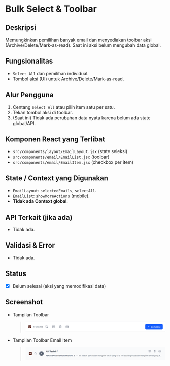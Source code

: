 # Bulk Select & Toolbar

## Deskripsi

Memungkinkan pemilihan banyak email dan menyediakan toolbar aksi (Archive/Delete/Mark-as-read). Saat ini aksi belum mengubah data global.

## Fungsionalitas

- `Select All` dan pemilihan individual.
- Tombol aksi (UI) untuk Archive/Delete/Mark-as-read.

## Alur Pengguna

1. Centang `Select All` atau pilih item satu per satu.
2. Tekan tombol aksi di toolbar.
3. (Saat ini) Tidak ada perubahan data nyata karena belum ada state global/API.

## Komponen React yang Terlibat

- `src/components/layout/EmailLayout.jsx` (state seleksi)
- `src/components/email/EmailList.jsx` (toolbar)
- `src/components/email/EmailItem.jsx` (checkbox per item)

## State / Context yang Digunakan

- `EmailLayout`: `selectedEmails`, `selectAll`.
- `EmailList`: `showMoreActions` (mobile).
- **Tidak ada Context global**.

## API Terkait (jika ada)

- Tidak ada.

## Validasi & Error

- Tidak ada.

## Status

- [x] Belum selesai (aksi yang memodifikasi data)

## Screenshot

- Tampilan Toolbar

  > ![Toolbar](../screenshots/toolbar.png)

- Tampilan Toolbar Email Item

  > ![Toolbar Email Item](../screenshots/toolbar2.png)
